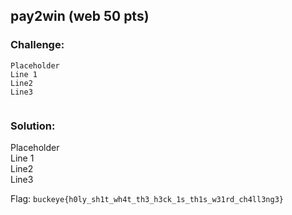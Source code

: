 ## pay2win (web 50 pts)  
### Challenge:  
```
Placeholder    
Line 1    
Line2    
Line3    
  
```
  
### Solution:  
Placeholder    
Line 1    
Line2    
Line3    
  
  
Flag: `buckeye{h0ly_sh1t_wh4t_th3_h3ck_1s_th1s_w31rd_ch4ll3ng3}`  
  
